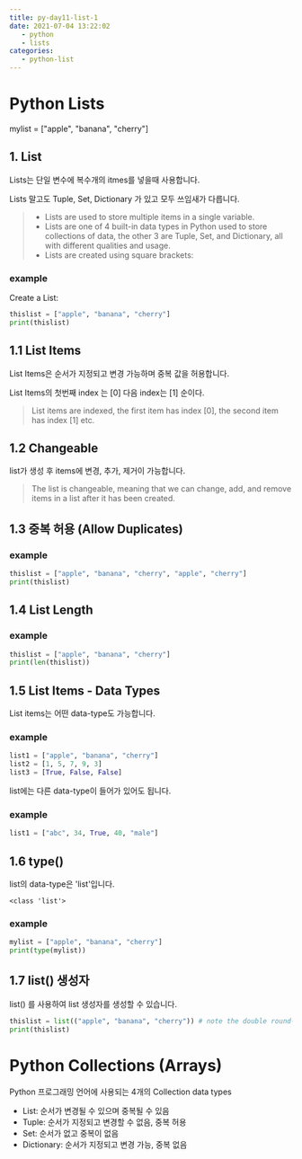 ```yaml
---
title: py-day11-list-1
date: 2021-07-04 13:22:02
   - python 
   - lists
categories: 
   - python-list
---
```


# Python Lists
mylist = ["apple", "banana", "cherry"]

## 1. List
Lists는 단일 변수에 복수개의 itmes를 넣을때 사용합니다.

Lists 말고도 Tuple, Set, Dictionary 가 있고 모두 쓰임새가 다릅니다. 

>- Lists are used to store multiple items in a single variable.
>- Lists are one of 4 built-in data types in Python used to store collections of data, the other 3 are Tuple, Set, and Dictionary, all with different qualities and usage.
>- Lists are created using square brackets:

### example
Create a List:
``` python
thislist = ["apple", "banana", "cherry"]
print(thislist)
```

## 1.1 List Items
List Items은 순서가 지정되고 변경 가능하며 중복 값을 허용합니다.

List Items의 첫번째 index 는 [0] 다음 index는 [1] 순이다.

>List items are indexed, the first item has index [0], the second item has index [1] etc.

## 1.2 Changeable
list가 생성 후 items에 변경, 추가, 제거이 가능합니다. 
>The list is changeable, meaning that we can change, add, and remove items in a list after it has been created.

## 1.3 중복 허용 (Allow Duplicates)
### example
``` python
thislist = ["apple", "banana", "cherry", "apple", "cherry"]
print(thislist)
```

## 1.4 List Length

### example
``` python
thislist = ["apple", "banana", "cherry"]
print(len(thislist))
```

## 1.5 List Items - Data Types
List items는 어떤 data-type도 가능합니다.
### example
``` python
list1 = ["apple", "banana", "cherry"]
list2 = [1, 5, 7, 9, 3]
list3 = [True, False, False]
```

list에는 다른 data-type이 들어가 있어도 됩니다.
### example
``` python
list1 = ["abc", 34, True, 40, "male"]
```

## 1.6 type()
list의 data-type은 'list'입니다.
``` code
<class 'list'>
```

### example
``` python
mylist = ["apple", "banana", "cherry"]
print(type(mylist))
```

## 1.7 list() 생성자
list() 를 사용하여 list 생성자를 생성할 수 있습니다. 
``` python
thislist = list(("apple", "banana", "cherry")) # note the double round-brackets
print(thislist)
```

# Python Collections (Arrays)
Python 프로그래밍 언어에 사용되는 4개의 Collection data types
 - List: 순서가 변경될 수 있으며 중복될 수 있음
 - Tuple: 순서가 지정되고 변경할 수 없음, 중복 허용
 - Set: 순서가 없고 중복이 없음
 - Dictionary: 순서가 지정되고 변경 가능, 중복 없음